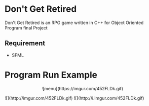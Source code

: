 # Don't Get Retired
Don't Get Retired is an RPG game written in C++ for Object Oriented Program final Project

## Requirement
- SFML

# Program Run Example
<p align="center">
  ![menu](https://imgur.com/452FLDk.gif)
</p>
![](http://imgur.com/452FLDk.gif)
![](http://i.imgur.com/452FLDk.gif)
